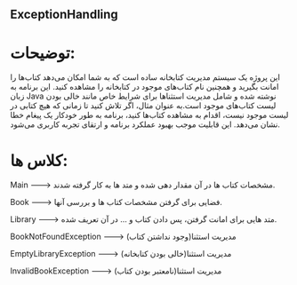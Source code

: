 ## ExceptionHandling

# توضیحات:
این پروژه یک سیستم مدیریت کتابخانه ساده است که به شما امکان می‌دهد کتاب‌ها را امانت بگیرید و همچنین نام کتاب‌های موجود در کتابخانه را مشاهده کنید. این برنامه به زبان Java نوشته شده و شامل مدیریت استثناها برای شرایط خاص مانند خالی بودن لیست کتاب‌های موجود است.به عنوان مثال، اگر تلاش کنید تا زمانی که هیچ کتابی در لیست موجود نیست، اقدام به مشاهده کتاب‌ها کنید، برنامه به طور خودکار یک پیغام خطا نشان می‌دهد. این قابلیت موجب بهبود عملکرد برنامه و ارتقای تجربه کاربری می‌شود. 

# کلاس ها:
Main ---> مشخصات کتاب ها در آن مقدار دهی شده و متد ها به کار گرفته شدند.

Book ---> فضایی برای گرفتن مشخصات کتاب ها و بررسی آنها.

Library ---> متد هایی برای امانت گرفتن، پس دادن کتاب و ... در آن تعریف شده.

BookNotFoundException --->  (وجود نداشتن کتاب)مدیریت استثنا

EmptyLibraryException ---> (خالی بودن کتابخانه)مدیریت استثنا

InvalidBookException ---> (نامعتبر بودن کتاب)مدیریت استثنا
